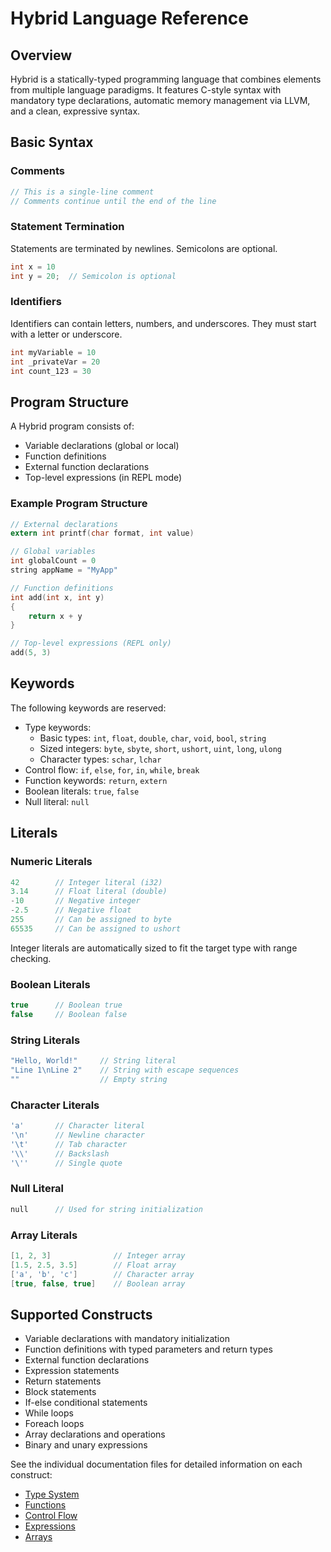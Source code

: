 # Hybrid Language Reference

## Overview

Hybrid is a statically-typed programming language that combines elements from multiple language paradigms. It features C-style syntax with mandatory type declarations, automatic memory management via LLVM, and a clean, expressive syntax.

## Basic Syntax

### Comments

```c
// This is a single-line comment
// Comments continue until the end of the line
```

### Statement Termination

Statements are terminated by newlines. Semicolons are optional.

```c
int x = 10
int y = 20;  // Semicolon is optional
```

### Identifiers

Identifiers can contain letters, numbers, and underscores. They must start with a letter or underscore.

```c
int myVariable = 10
int _privateVar = 20
int count_123 = 30
```

## Program Structure

A Hybrid program consists of:
- Variable declarations (global or local)
- Function definitions
- External function declarations
- Top-level expressions (in REPL mode)

### Example Program Structure

```c
// External declarations
extern int printf(char format, int value)

// Global variables
int globalCount = 0
string appName = "MyApp"

// Function definitions
int add(int x, int y)
{
    return x + y
}

// Top-level expressions (REPL only)
add(5, 3)
```

## Keywords

The following keywords are reserved:

- Type keywords: 
  - Basic types: `int`, `float`, `double`, `char`, `void`, `bool`, `string`
  - Sized integers: `byte`, `sbyte`, `short`, `ushort`, `uint`, `long`, `ulong`
  - Character types: `schar`, `lchar`
- Control flow: `if`, `else`, `for`, `in`, `while`, `break`
- Function keywords: `return`, `extern`
- Boolean literals: `true`, `false`
- Null literal: `null`

## Literals

### Numeric Literals

```c
42        // Integer literal (i32)
3.14      // Float literal (double)
-10       // Negative integer
-2.5      // Negative float
255       // Can be assigned to byte
65535     // Can be assigned to ushort
```

Integer literals are automatically sized to fit the target type with range checking.

### Boolean Literals

```c
true      // Boolean true
false     // Boolean false
```

### String Literals

```c
"Hello, World!"     // String literal
"Line 1\nLine 2"    // String with escape sequences
""                  // Empty string
```

### Character Literals

```c
'a'       // Character literal
'\n'      // Newline character
'\t'      // Tab character
'\\'      // Backslash
'\''      // Single quote
```

### Null Literal

```c
null      // Used for string initialization
```

### Array Literals

```c
[1, 2, 3]              // Integer array
[1.5, 2.5, 3.5]        // Float array
['a', 'b', 'c']        // Character array
[true, false, true]    // Boolean array
```

## Supported Constructs

- Variable declarations with mandatory initialization
- Function definitions with typed parameters and return types
- External function declarations
- Expression statements
- Return statements
- Block statements
- If-else conditional statements
- While loops
- Foreach loops
- Array declarations and operations
- Binary and unary expressions

See the individual documentation files for detailed information on each construct:
- [Type System](type-system.md)
- [Functions](functions.md)
- [Control Flow](control-flow.md)
- [Expressions](expressions.md)
- [Arrays](arrays.md)